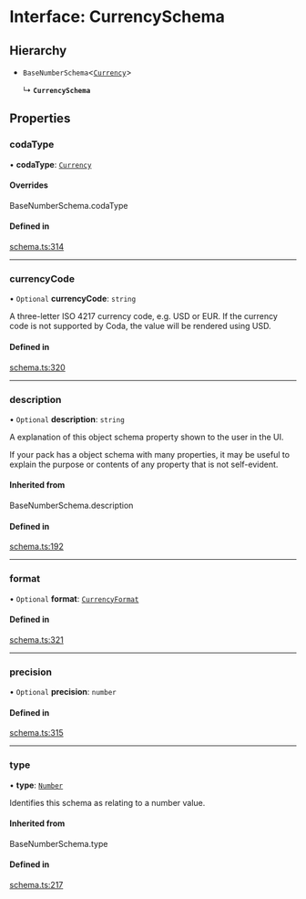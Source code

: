 # Interface: CurrencySchema

## Hierarchy

- `BaseNumberSchema`<[`Currency`](../enums/ValueHintType.md#currency)\>

  ↳ **`CurrencySchema`**

## Properties

### codaType

• **codaType**: [`Currency`](../enums/ValueHintType.md#currency)

#### Overrides

BaseNumberSchema.codaType

#### Defined in

[schema.ts:314](https://github.com/coda/packs-sdk/blob/main/schema.ts#L314)

___

### currencyCode

• `Optional` **currencyCode**: `string`

A three-letter ISO 4217 currency code, e.g. USD or EUR.
If the currency code is not supported by Coda, the value will be rendered using USD.

#### Defined in

[schema.ts:320](https://github.com/coda/packs-sdk/blob/main/schema.ts#L320)

___

### description

• `Optional` **description**: `string`

A explanation of this object schema property shown to the user in the UI.

If your pack has a object schema with many properties, it may be useful to
explain the purpose or contents of any property that is not self-evident.

#### Inherited from

BaseNumberSchema.description

#### Defined in

[schema.ts:192](https://github.com/coda/packs-sdk/blob/main/schema.ts#L192)

___

### format

• `Optional` **format**: [`CurrencyFormat`](../enums/CurrencyFormat.md)

#### Defined in

[schema.ts:321](https://github.com/coda/packs-sdk/blob/main/schema.ts#L321)

___

### precision

• `Optional` **precision**: `number`

#### Defined in

[schema.ts:315](https://github.com/coda/packs-sdk/blob/main/schema.ts#L315)

___

### type

• **type**: [`Number`](../enums/ValueType.md#number)

Identifies this schema as relating to a number value.

#### Inherited from

BaseNumberSchema.type

#### Defined in

[schema.ts:217](https://github.com/coda/packs-sdk/blob/main/schema.ts#L217)
